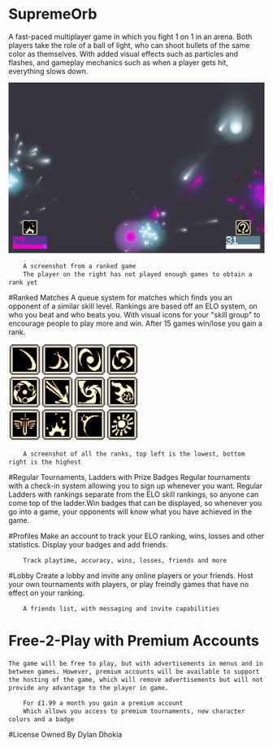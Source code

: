 SupremeOrb
==========
A fast-paced multiplayer game in which you fight 1 on 1 in an arena. Both players take the role of a ball of light, who can shoot bullets of the same color as themselves. With added visual effects such as particles and flashes, and gameplay mechanics such as when a player gets hit, everything slows down.

[![Hello](https://raw.githubusercontent.com/DDDBOMBER/SupremeOrb/master/press/screenshot-01.png)](https://github.com/DDDBOMBER/SupremeOrb)
```
	A screenshot from a ranked game
	The player on the right has not played enough games to obtain a rank yet
```

#Ranked Matches
  A queue system for matches which finds you an opponent of a similar skill level. Rankings are based off an ELO system, on who you beat and who beats you. With visual icons for your "skill group" to encourage people to play more and win. After 15 games win/lose you gain a rank.

 [![Hello](https://raw.githubusercontent.com/DDDBOMBER/SupremeOrb/master/press/rank_previews.png)](https://github.com/DDDBOMBER/SupremeOrb)
```
	A screenshot of all the ranks, top left is the lowest, bottom right is the highest
```

  
#Regular Tournaments, Ladders with Prize Badges
  Regular tournaments with a check-in system allowing you to sign up whenever you want. Regular Ladders with rankings separate from the ELO skill rankings, so anyone can come top of the ladder.Win badges that can be displayed, so whenever you go into a game, your opponents will know what you have achieved in the game.

#Profiles
  Make an account to track your ELO ranking, wins, losses and other statistics. Display your badges and add friends.
```
	Track playtime, accuracy, wins, losses, friends and more
```
  
#Lobby
  Create a lobby and invite any online players or your friends. Host your own tournaments with players, or play freindly games that have no effect on your ranking.
```
	A friends list, with messaging and invite capabilities
```

# Free-2-Play with Premium Accounts
	The game will be free to play, but with advertisements in menus and in between games. However, premium accounts will be available to support the hosting of the game, which will remove advertisements but will not provide any advantage to the player in game.
	
```
	For £1.99 a month you gain a premium account
	Which allows you access to premium tournaments, new character colors and a badge
```

#License
  Owned By Dylan Dhokia
